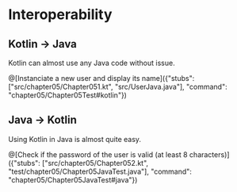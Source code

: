 # Interoperability

## Kotlin -> Java

Kotlin can almost use any Java code without issue.

@[Instanciate a new user and display its name]({"stubs": ["src/chapter05/Chapter051.kt", "src/UserJava.java"], "command": "chapter05/Chapter05Test#kotlin"})

## Java -> Kotlin

Using Kotlin in Java is almost quite easy.

@[Check if the password of the user is valid (at least 8 characters)]({"stubs": ["src/chapter05/Chapter052.kt", "test/chapter05/Chapter05JavaTest.java"], "command": "chapter05/Chapter05JavaTest#java"})
